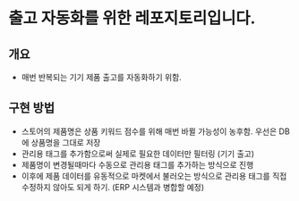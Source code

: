 # 출고 자동화를 위한 레포지토리입니다.

## 개요
- 매번 반복되는 기기 제품 출고를 자동화하기 위함.

## 구현 방법 
- 스토어의 제품명은 상품 키워드 점수를 위해 매번 바뀔 가능성이 농후함. 우선은 DB에 상품명을 그대로 저장
- 관리용 태그를 추가함으로써 실제로 필요한 데이터만 필터링 (기기 출고)
- 제품명이 변경될때마다 수동으로 관리용 태그를 추가하는 방식으로 진행 
- 이후에 제품 데이터를 유동적으로 마켓에서 불러오는 방식으로 관리용 태그를 직접 수정하지 않아도 되게 하기. (ERP 시스템과 병합할 예정)

